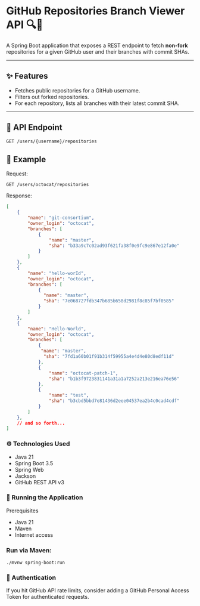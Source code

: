# GitHub Repositories Branch Viewer API 🔍🐙

A Spring Boot application that exposes a REST endpoint to fetch **non-fork** repositories for a given GitHub user and their branches with commit SHAs.

---

## ✨ Features

- Fetches public repositories for a GitHub username.
- Filters out forked repositories.
- For each repository, lists all branches with their latest commit SHA.

---

## 🔗 API Endpoint

```http
GET /users/{username}/repositories
```

## 🧠 Example

Request:

```http
GET /users/octocat/repositories
```


Response:
```json
[
    {
        "name": "git-consortium",
        "owner_login": "octocat",
        "branches": [
            {
                "name": "master",
                "sha": "b33a9c7c02ad93f621fa38f0e9fc9e867e12fa0e"
            }
        ]
    },
    {
        "name": "hello-worId",
        "owner_login": "octocat",
        "branches": [
            {
              "name": "master",
              "sha": "7e068727fdb347b685b658d2981f8c85f7bf0585"
            }
        ]
    },
    {
        "name": "Hello-World",
        "owner_login": "octocat",
        "branches": [
            {
             "name": "master",
              "sha": "7fd1a60b01f91b314f59955a4e4d4e80d8edf11d"
            },
            {
                "name": "octocat-patch-1",
                "sha": "b1b3f9723831141a31a1a7252a213e216ea76e56"
            },
            {
                "name": "test",
                "sha": "b3cbd5bbd7e81436d2eee04537ea2b4c0cad4cdf"
            }
        ]
    },
    // and so forth...
]
```

### ⚙️ Technologies Used
- Java 21
- Spring Boot 3.5
- Spring Web
- Jackson
- GitHub REST API v3

### 🚀 Running the Application
Prerequisites
- Java 21
- Maven
- Internet access

### Run via Maven:
```
./mvnw spring-boot:run
```

### 🔐 Authentication
If you hit GitHub API rate limits, consider adding a GitHub Personal Access Token for authenticated requests.